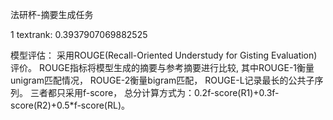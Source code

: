 法研杯-摘要生成任务

1 textrank:
0.3937907069882525


模型评估：
采用ROUGE(Recall-Oriented Understudy for Gisting Evaluation)评价。
ROUGE指标将模型生成的摘要与参考摘要进行比较,
其中ROUGE-1衡量unigram匹配情况，
ROUGE-2衡量bigram匹配，
ROUGE-L记录最长的公共子序列。
三者都只采用f-score，
总分计算方式为：0.2f-score(R1)+0.3f-score(R2)+0.5*f-score(RL)。